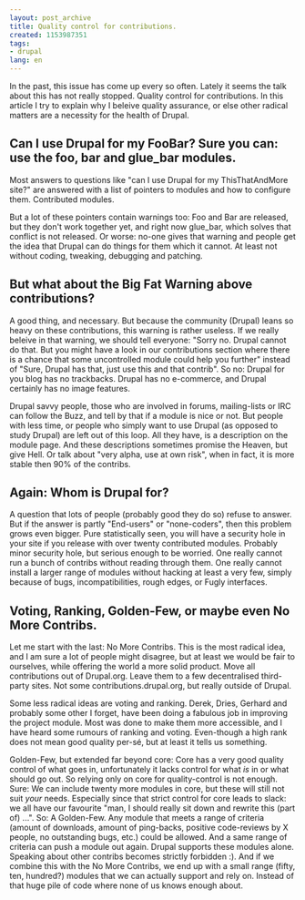 ```yaml
---
layout: post_archive
title: Quality control for contributions.
created: 1153987351
tags:
- drupal
lang: en
---
```

In the past, this issue has come up every so often. Lately it seems the talk about this has not really stopped. Quality control for contributions. In this article I try to explain why I beleive quality assurance, or else other radical matters are a necessity for the health of Drupal.

## Can I use Drupal for my FooBar? Sure you can: use the foo, bar and glue_bar modules.
Most answers to questions like "can I use Drupal for my ThisThatAndMore site?" are answered with a list of pointers to modules and how to configure them. Contributed modules.

But a lot of these pointers contain warnings too: Foo and Bar are released, but they don't work together yet, and right now glue_bar, which solves that conflict is not released. Or worse: no-one gives that warning and people get the idea that Drupal can do things for them which it cannot. At least not without coding, tweaking, debugging and patching.

## But what about the Big Fat Warning above contributions?
A good thing, and necessary. But because the community (Drupal) leans so heavy on these contributions, this warning is rather useless. If we really beleive in that warning, we should tell everyone: "Sorry no. Drupal cannot do that. But you might have a look in our contributions section where there is a chance that some uncontrolled module could help you further" instead of "Sure, Drupal has that, just use this and that contrib". So no: Drupal for you blog has no trackbacks. Drupal has no e-commerce, and Drupal certainly has no image features.

Drupal savvy people, those who are involved in forums, mailing-lists or IRC can follow the Buzz, and tell by that if a module is nice or not. But people with less time, or people who simply want to use Drupal (as opposed to study Drupal) are left out of this loop. All they have, is a description on the module page. And these descriptions sometimes promise the Heaven, but give Hell. Or talk about "very alpha, use at own risk", when in fact, it is more stable then 90% of the contribs.

## Again: Whom is Drupal for?
A question that lots of people (probably good they do so) refuse to answer. But if the answer is partly "End-users" or "none-coders", then this problem grows even bigger. Pure statistically seen, you will have a security hole in your site if you release with over twenty contributed modules. Probably minor security hole, but serious enough to be worried. One really cannot run a bunch of contribs without reading through them. One really cannot install a larger range of modules without hacking at least a very few, simply because of bugs, incompatibilities, rough edges, or Fugly interfaces.

## Voting, Ranking, Golden-Few, or maybe even No More Contribs.
Let me start with the last: No More Contribs. This is the most radical idea, and I am sure a lot of people might disagree, but at least we would be fair to ourselves, while offering the world a more solid product. Move all contributions out of Drupal.org. Leave them to a few decentralised third-party sites. Not some contributions.drupal.org, but really outside of Drupal. 

Some less radical ideas are voting and ranking. Derek, Dries, Gerhard and probably some other I forget, have been doing a fabulous job in improving the project module. Most was done to make them more accessible, and I have heard some rumours of ranking and voting. Even-though a high rank does not mean good quality per-sé, but at least it tells us something.

Golden-Few, but extended far beyond core:
Core has a very good quality control of what goes in, unfortunately it lacks control for what *is* in or what should go out. So relying only on core for quality-control is not enough. Sure: We can include twenty more modules in core, but these will still not suit *your* needs. Especially since that strict control for core leads to slack: we all have our favourite "man, I should really sit down and rewrite this (part of) ...". So: A Golden-Few. Any module that meets a range of criteria (amount of downloads, amount of ping-backs, positive code-reviews by X people, no outstanding bugs, etc.) could be allowed. And a same range of criteria can push a module out again. Drupal supports these modules alone. Speaking about other contribs becomes strictly forbidden :). And if we combine this with the No More Contribs, we end up with a small range (fifty, ten, hundred?) modules that we can actually support and rely on. Instead of that huge pile of code where none of us knows enough about.
